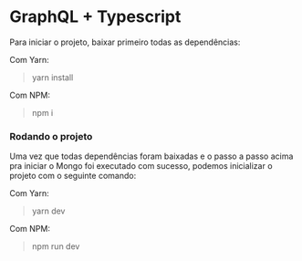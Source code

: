 # GraphQL + Typescript

Para iniciar o projeto, baixar primeiro todas as dependências:

Com Yarn:

> yarn install

Com NPM:

> npm i

### Rodando o projeto

Uma vez que todas dependências foram baixadas e o passo a passo acima pra iniciar o Mongo foi executado com sucesso, podemos inicializar o projeto com o seguinte comando:

Com Yarn:

> yarn dev

Com NPM:

> npm run dev


